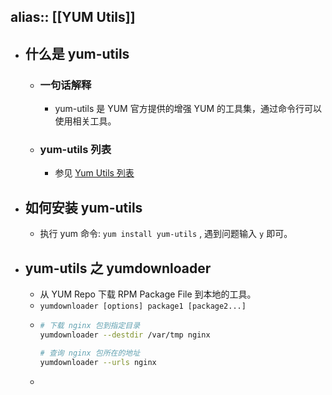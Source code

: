 alias:: [[YUM Utils]]
---

- ## 什么是 yum-utils
	- ### 一句话解释
		- yum-utils 是 YUM 官方提供的增强 YUM 的工具集，通过命令行可以使用相关工具。
	- ### yum-utils 列表
		- 参见 [Yum Utils 列表](http://yum.baseurl.org/wiki/YumUtils.html)
- ## 如何安装 yum-utils
	- 执行 yum 命令: `yum install yum-utils` , 遇到问题输入 `y` 即可。
- ## yum-utils 之 yumdownloader
	- 从 YUM Repo 下载 RPM Package File 到本地的工具。
	- `yumdownloader [options] package1 [package2...]`
	- ``` sh
	  # 下载 nginx 包到指定目录
	  yumdownloader --destdir /var/tmp nginx
	  
	  # 查询 nginx 包所在的地址
	  yumdownloader --urls nginx
	  ```
	-